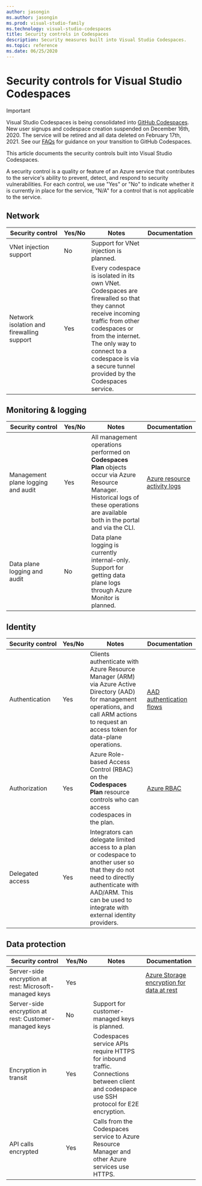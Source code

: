 ```yaml
---
author: jasongin
ms.author: jasongin
ms.prod: visual-studio-family
ms.technology: visual-studio-codespaces
title: Security controls in Codespaces
description: Security measures built into Visual Studio Codespaces.
ms.topic: reference
ms.date: 06/25/2020
---
```


# Security controls for Visual Studio Codespaces

> [!IMPORTANT] 
> Visual Studio Codespaces is being consolidated into [GitHub Codespaces](https://github.com/features/codespaces). New user signups and codespace creation suspended on December 16th, 2020. The service will be retired and all data deleted on February 17th, 2021. See our [FAQs](https://docs.microsoft.com/en-us/visualstudio/codespaces/resources/consolidation-faq#im-a-current-visual-studio-codespaces-user-how-do-i-move-to-the-github-beta) for guidance on your transition to GitHub Codespaces.

This article documents the security controls built into Visual Studio Codespaces.

A security control is a quality or feature of an Azure service that contributes to the service's ability to prevent, detect, and respond to security vulnerabilities. For each control, we use "Yes" or "No" to indicate whether it is currently in place for the service, "N/A" for a control that is not applicable to the service.

## Network

| Security&nbsp;control  | Yes/No | Notes | Documentation |
| ---------------------- | ------ | ----- | ------------- |
| VNet injection support | No     | Support for VNet injection is planned. |
| Network isolation and firewalling support | Yes | Every codespace is isolated in its own VNet. Codespaces are firewalled so that they cannot receive incoming traffic from other codespaces or from the internet. The only way to connect to a codespace is via a secure tunnel provided by the Codespaces service. |

## Monitoring & logging
| Security&nbsp;control              | Yes/No | Notes | Documentation |
| ---------------------------------- | ------ | ----- | ------------- |
| Management plane logging and audit | Yes    | All management operations performed on **Codespaces Plan** objects occur via Azure Resource Manager. Historical logs of these operations are available both in the portal and via the CLI. | [Azure resource activity logs](https://docs.microsoft.com/azure/azure-resource-manager/management/view-activity-logs)
| Data plane logging and audit       | No     | Data plane logging is currently internal-only. Support for getting data plane logs through Azure Monitor is planned. |

## Identity
| Security&nbsp;control | Yes/No | Notes | Documentation |
| --------------------- | ------ | ----- | ------------- |
| Authentication        | Yes    | Clients authenticate with Azure Resource Manager (ARM) via Azure Active Directory (AAD) for management operations, and call ARM actions to request an access token for data-plane operations. | [AAD authentication flows](https://docs.microsoft.com/azure/active-directory/develop/authentication-flows-app-scenarios)
| Authorization         | Yes    | Azure Role-based Access Control (RBAC) on the **Codespaces Plan** resource controls who can access codespaces in the plan. | [Azure RBAC](https://docs.microsoft.com/azure/role-based-access-control/)
| Delegated access      | Yes    | Integrators can delegate limited access to a plan or codespace to another user so that they do not need to directly authenticate with AAD/ARM. This can be used to integrate with external identity providers. |

## Data protection
| Security&nbsp;control                                  | Yes/No | Notes | Documentation |
| ------------------------------------------------------ | ------ | ----- | ------------- |
| Server-side encryption at rest: Microsoft-managed keys | Yes    |       | [Azure Storage encryption for data at rest](https://docs.microsoft.com/azure/storage/common/storage-service-encryption)
| Server-side encryption at rest: Customer-managed keys  | No     | Support for customer-managed keys is planned. |
| Encryption in transit                                  | Yes    | Codespaces service APIs require HTTPS for inbound traffic. Connections between client and codespace use SSH protocol for E2E encryption. |
| API calls encrypted                                    | Yes    | Calls from the Codespaces service to Azure Resource Manager and other Azure services use HTTPS. |

